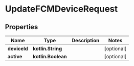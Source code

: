 
# UpdateFCMDeviceRequest

## Properties
Name | Type | Description | Notes
------------ | ------------- | ------------- | -------------
**deviceId** | **kotlin.String** |  |  [optional]
**active** | **kotlin.Boolean** |  |  [optional]



